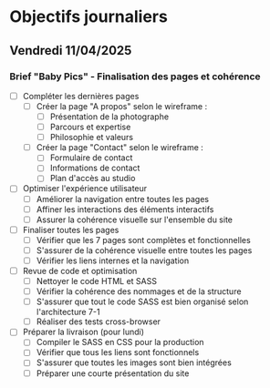 # Objectifs journaliers

## Vendredi 11/04/2025

### Brief "Baby Pics" - Finalisation des pages et cohérence

- [ ] Compléter les dernières pages
  - [ ] Créer la page "A propos" selon le wireframe :
    - [ ] Présentation de la photographe
    - [ ] Parcours et expertise
    - [ ] Philosophie et valeurs
  - [ ] Créer la page "Contact" selon le wireframe :
    - [ ] Formulaire de contact
    - [ ] Informations de contact
    - [ ] Plan d'accès au studio

- [ ] Optimiser l'expérience utilisateur
  - [ ] Améliorer la navigation entre toutes les pages
  - [ ] Affiner les interactions des éléments interactifs
  - [ ] Assurer la cohérence visuelle sur l'ensemble du site

- [ ] Finaliser toutes les pages
  - [ ] Vérifier que les 7 pages sont complètes et fonctionnelles
  - [ ] S'assurer de la cohérence visuelle entre toutes les pages
  - [ ] Vérifier les liens internes et la navigation

- [ ] Revue de code et optimisation
  - [ ] Nettoyer le code HTML et SASS
  - [ ] Vérifier la cohérence des nommages et de la structure
  - [ ] S'assurer que tout le code SASS est bien organisé selon l'architecture 7-1
  - [ ] Réaliser des tests cross-browser

- [ ] Préparer la livraison (pour lundi)
  - [ ] Compiler le SASS en CSS pour la production
  - [ ] Vérifier que tous les liens sont fonctionnels
  - [ ] S'assurer que toutes les images sont bien intégrées
  - [ ] Préparer une courte présentation du site
